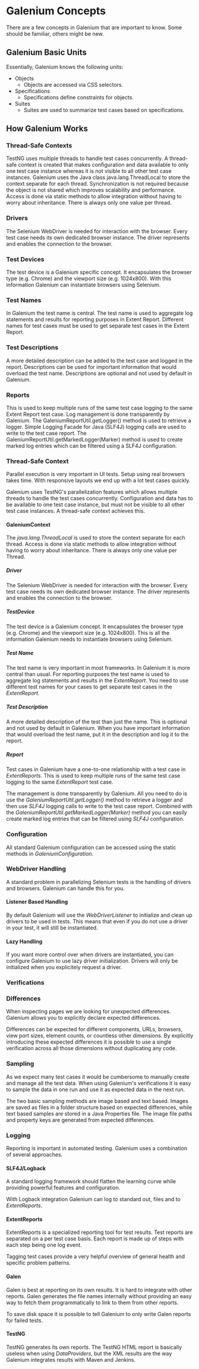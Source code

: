 # Galenium Concepts

There are a few concepts in Galenium that are important to know. Some should be familiar, others might be new.

## Galenium Basic Units

 Essentially, Galenium knows the following units:
* Objects
  * Objects are accessed via CSS selectors.
* Specifications
  * Specifications define constraints for objects.
* Suites
  * Suites are used to summarize test cases based on specifications.


## How Galenium Works

### Thread-Safe Contexts
 TestNG uses multiple threads to handle test cases concurrently. 
 A thread-safe context is created that makes configuration and data available to only one test case instance whereas it is not visible to all other test case instances. 
 Galenium uses the Java class java.lang.ThreadLocal to store the context separate for each thread. 
 Synchronization is not required because the object is not shared which improves scalability and performance.
 Access is done via static methods to allow integration without having to worry about inheritance. 
 There is always only one value per thread.

### Drivers
 The Selenium WebDriver is needed for interaction with the browser. Every test case needs its own dedicated browser instance. The driver represents and enables the connection to the browser.

### Test Devices
 The test device is a Galenium specific concept. It encapsulates the browser type (e.g. Chrome) and the viewport size (e.g. 1024x800). With this information Galenium can instantiate browsers using Selenium.

### Test Names
 In Galenium the test name is central. The test name is used to aggregate log statements and results for reporting purposes in Extent Report. Different names for test cases must be used to get separate test cases in the Extent Report.

### Test Descriptions
 A more detailed description can be added to the test case and logged in the report. Descriptions can be used for important information that would overload the test name. 
 Descriptions are optional and not used by default in Galenium.

### Reports
 This is used to keep multiple runs of the same test case logging to the same Extent Report test case.
 Log management is done transparently by Galenium. 
 The GaleniumReportUtil.getLogger() method is used to retrieve a logger. 
 Simple Logging Facade for Java (SLF4J) logging calls are used to write to the test case report. 
 The GaleniumReportUtil.getMarkedLogger(Marker) method is used to create marked log entries which can be filtered using a SLF4J configuration.

### Thread-Safe Context

Parallel execution is very important in UI tests. Setup using real browsers takes time. With responsive layouts we end up with a lot test cases quickly.

Galenium uses TestNG's parallelization features which allows multiple threads to handle the test cases concurrently. Configuration and data has to be available to one test case instance, but must not be visible to all other test case instances. A thread-safe context achieves this.

#### GaleniumContext

The _java.lang.ThreadLocal_ is used to store the context separate for each thread. Access is done via static methods to allow integration without having to worry about inheritance. There is always only one value per Thread.

##### Driver

The Selenium WebDriver is needed for interaction with the browser. Every test case needs its own dedicated browser instance. The driver represents and enables the connection to the browser. 

##### TestDevice

The test device is a Galenium concept. It encapsulates the browser type (e.g. Chrome) and the viewport size (e.g. 1024x800). This is all the information Galenium needs to instantiate browsers using Selenium.

##### Test Name

The test name is very important in most frameworks. In Galenium it is more central than usual. For reporting purposes the test name is used to aggregate log statements and results in the _ExtentReport_. You need to use different test names for your cases to get separate test cases in the _ExtentReport_.

##### Test Description

A more detailed description of the test than just the name. This is optional and not used by default in Galenium. When you have important information that would overload the test name, put it in the description and log it to the report.

##### Report

Test cases in Galenium have a one-to-one relationship with a test case in _ExtentReports_. This is used to keep multiple runs of the same   test case logging to the same _ExtentReport_ test case.

The management is done transparently by Galenium. All you need to do is use the _GaleniumReportUtil.getLogger()_ method to retrieve a logger and then use _SLF4J_ logging calls to write to the test case report. Combined with the _GaleniumReportUtil.getMarkedLogger(Marker)_ method you can easily create marked log entries that can be filtered using _SLF4J_ configuration. 

### Configuration

All standard Galenium configuration can be accessed using the static methods in _GaleniumConfiguration_.

### WebDriver Handling

A standard problem in parallelizing Selenium tests is the handling of drivers and browsers. Galenium can handle this for you.

#### Listener Based Handling

By default Galenium will use the _WebDriverListener_ to initialize and clean up drivers to be used in tests. This means that even if you do not use a driver in your test, it will still be instantiated.

#### Lazy Handling

If you want more control over when drivers are instantiated, you can configure Galenium to use lazy driver initialization. Drivers will only be initialized when you explicitely request a driver.

### Verifications

### Differences

When inspecting pages we are looking for unexpected differences. Galenium allows you to explicitly declare expected differences.

Differences can be expected for different components, URLs, browsers, view port sizes, element counts, or countless other dimensions. By explicitly introducing these expected differences it is possible to use a single verification across all those dimensions without duplicating any code. 

### Sampling

As we expect many test cases it would be cumbersome to manually create and manage all the test data. When using Galenium's verifications it is easy to sample the data in one run and use it as expected data in the next run. 

The two basic sampling methods are image based and text based. Images are saved as files in a folder structure based on expected differences, while text based samples are stored in a Java Properties file. The image file paths and property keys are generated from expected differences.

### Logging

Reporting is important in automated testing. Galenium uses a combination of several approaches.

#### SLF4J/Logback

A standard logging framework should flatten the learning curve while providing powerful features and configuration.

With Logback integration Galenium can log to standard out, files and to _ExtentReports_.

#### ExtentReports

ExtentReports is a specialized reporting tool for test results. Test reports are separated on a per test case basis. Each report is made up of steps with each step being one log event.

Tagging test cases provide a very helpful overview of general health and specific problem patterns. 

#### Galen

Galen is best at reporting on its own results. It is hard to integrate with other reports. Galen generates the file names internally without providing an easy way to fetch them programmatically to link to them from other reports.

To save disk space it is possible to tell Galenium to only write Galen reports for failed tests. 

#### TestNG

TestNG generates its own reports. The TestNG HTML report is basically useless when using _DataProviders_, but the XML results are the way Galenium integrates results with Maven and Jenkins.